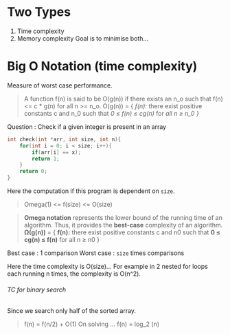 # Two Types
1. Time complexity
2. Memory complexity
Goal is to minimise both...
# Big O Notation (time complexity)
Measure of worst case performance.
> A function f(n) is said to be O(g(n)) if there exists an n_o such that f(n) <= c * g(n) for all n >= n_o.
> O(g(n)) = { *f(n):* there exist positive constants c and n_0 such that *0 ≤ f(n) ≤ cg(n)* for *all n ≥ n_0 }*

Question : Check if a given integer is present in an array
```C
int check(int *arr, int size, int n){
	for(int i = 0; i < size; i++){
		if(arr[i] == x);
		return 1;
	}
	return 0;
}
```
Here the computation if this program is dependent on `size`.
> Omega(1) <= f(size) <= O(size)

> **Omega notation** represents the lower bound of the running time of an algorithm. Thus, it provides the **best-case** complexity of an algorithm.
> **Ω(g(n))** = { **f(n):** there exist positive constants c and n0 such that ****0 ≤ cg(n) ≤ f(n)**** for all n ≥ n0 }

Best case : 1 comparison
Worst case : `size` times comparisons

Here the time complexity is O(size)...
For example in 2 nested for loops each running n times, the complexity is O(n^2).
###### TC for binary search
Since we search only half of the sorted array.
> f(n) = f(n/2) + O(1)
> On solving ... f(n) = log_2 (n)
